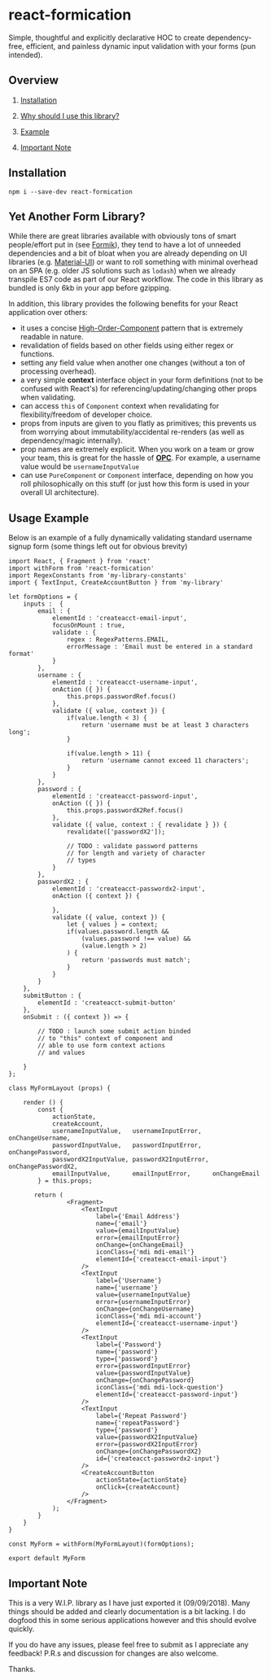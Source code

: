 # react-formication

Simple, thoughtful and explicitly declarative HOC to create dependency-free, efficient, and painless dynamic input validation with your forms (pun intended).


## Overview

1. [Installation](#installation)

2. [Why should I use this library?](#yet-another-form-library?)

3. [Example](#examples)

4. [Important Note](#important-note)


## Installation

```npm i --save-dev react-formication```



## Yet Another Form Library?

While there are great libraries available with obviously tons of smart people/effort put in (see [Formik](https://github.com/jaredpalmer/formik)), they tend to have a lot of unneeded dependencies and a bit of bloat when you are already depending on UI libraries (e.g. [Material-UI](http://www.material-ui.com)) or want to roll something with minimal overhead on an SPA (e.g. older JS solutions such as `lodash`) when we already transpile ES7 code as part of our React workflow. The code in this library as bundled is only 6kb in your app before gzipping.



In addition,  this library provides the following benefits for your React application over others:

- it uses a concise [High-Order-Component](https://reactjs.org/docs/higher-order-components.html) pattern that is extremely readable in nature.
- revalidation of fields based on other fields using either regex or functions.
- setting any field value when another one changes (without a ton of processing overhead).
- a very simple **context** interface object in your form definitions (not to be confused with React's) for referencing/updating/changing other props when validating.
- can access `this` of `Component` context when revalidating for flexibility/freedom of developer choice.
- props from inputs are given to you flatly as primitives; this prevents us from worrying about immutability/accidental re-renders (as well as dependency/magic internally).
- prop names are extremely explicit. When you work on a team or grow your team, this is great for the hassle of **[OPC](https://abstrusegoose.com/strips/you_down_wit_OPC-yeah_you_know_me.png)**. For example, a username value would be `usernameInputValue`
- can use `PureComponent` or `Component` interface, depending on how you roll philosophically on this stuff (or just how this form is used in your overall UI architecture).



## Usage Example ##

Below is an example of a fully dynamically validating standard username signup form (some things left out for obvious brevity)

```react
import React, { Fragment } from 'react'
import withForm from 'react-formication'
import RegexConstants from 'my-library-constants'
import { TextInput, CreateAccountButton } from 'my-library'

let formOptions = {
    inputs :  {
        email : {
            elementId : 'createacct-email-input',
            focusOnMount : true,
            validate : {
                regex : RegexPatterns.EMAIL,
                errorMessage : 'Email must be entered in a standard format'
            }
        },
        username : {
            elementId : 'createacct-username-input',
            onAction ({ }) { 
                this.props.passwordRef.focus() 
            },
            validate ({ value, context }) {
                if(value.length < 3) {
                    return 'username must be at least 3 characters long';
                }

                if(value.length > 11) {
                    return 'username cannot exceed 11 characters';
                }
            }
        },
        password : {
            elementId : 'createacct-password-input',
            onAction ({ }) { 
                this.props.passwordX2Ref.focus()
            },
            validate ({ value, context : { revalidate } }) {
                revalidate(['passwordX2']);
                
                // TODO : validate password patterns
                // for length and variety of character
                // types
            }
        },
        passwordX2 : {
            elementId : 'createacct-passwordx2-input',
            onAction ({ context }) {
                
            },
            validate ({ value, context }) {
                let { values } = context;
                if(values.password.length && 
                    (values.password !== value) && 
                    (value.length > 2)
                ) {
                    return 'passwords must match';
                }
            }
        }
    },
    submitButton : {
        elementId : 'createacct-submit-button'
    },
    onSubmit : ({ context }) => {
        
        // TODO : launch some submit action binded
        // to "this" context of component and
        // able to use form context actions
        // and values

    }
};

class MyFormLayout (props) {
    
    render () {
     	const { 
            actionState,
            createAccount,
            usernameInputValue,   usernameInputError,   onChangeUsername,
            passwordInputValue,   passwordInputError,   onChangePassword,
            passwordX2InputValue, passwordX2InputError, onChangePasswordX2,
            emailInputValue,      emailInputError,      onChangeEmail
    	} = this.props;
    
       return (
                <Fragment>
                    <TextInput
                        label={'Email Address'}
                        name={'email'}
                        value={emailInputValue}
                        error={emailInputError}
                        onChange={onChangeEmail}
                        iconClass={'mdi mdi-email'}
                        elementId={'createacct-email-input'}
                    />
                    <TextInput
                        label={'Username'}
                        name={'username'}
                        value={usernameInputValue}
                        error={usernameInputError}
                        onChange={onChangeUsername}
                        iconClass={'mdi mdi-account'}
                        elementId={'createacct-username-input'}
                    />
                    <TextInput
                        label={'Password'}
                        name={'password'}
                        type={'password'}
                        error={passwordInputError}
                        value={passwordInputValue}
                        onChange={onChangePassword}
                        iconClass={'mdi mdi-lock-question'}
                        elementId={'createacct-password-input'}
                    />
                    <TextInput
                        label={'Repeat Password'}
                        name={'repeatPassword'}
                        type={'password'}
                        value={passwordX2InputValue}
                        error={passwordX2InputError}
                        onChange={onChangePasswordX2}
                        id={'createacct-passwordx2-input'}
                    />
                    <CreateAccountButton 
                        actionState={actionState} 
                        onClick={createAccount}
                    />
                </Fragment>
            );   
        }
    }
}

const MyForm = withForm(MyFormLayout)(formOptions);

export default MyForm
```



## Important Note

This is a very W.I.P. library as I have just exported it (09/09/2018). Many things should be added and clearly documentation is a bit lacking. I do dogfood this in some serious applications however and this should evolve quickly.

If you do have any issues, please feel free to submit as I appreciate any feedback! P.R.s and discussion for changes are also welcome.



Thanks.